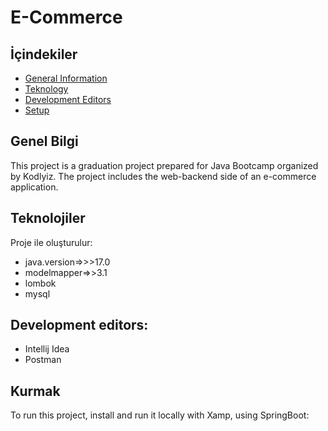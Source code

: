 # E-Commerce
   
## İçindekiler
* [General Information](#general-info)
* [Teknology](#teknolojiler)
* [Development Editors](#Development-editors)
* [Setup](#kurulum)

## Genel Bilgi
This project is a graduation project prepared for Java Bootcamp organized by Kodlyiz.
The project includes the web-backend side of an e-commerce application.

	
## Teknolojiler
Proje ile oluşturulur:
* java.version=>>>17.0
* modelmapper=>>3.1
* lombok
* mysql

## Development editors:
* Intellij Idea
* Postman
	
## Kurmak
To run this project, install and run it locally with Xamp, using SpringBoot:



 
